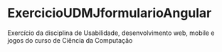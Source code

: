 # ExercicioUDMJformularioAngular
Exercício da disciplina de Usabilidade, desenvolvimento web, mobile e jogos do curso de Ciência da Computação
